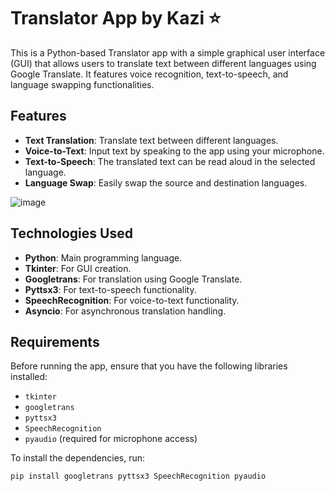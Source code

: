 # Translator App by Kazi ⭐

This is a Python-based Translator app with a simple graphical user interface (GUI) that allows users to translate text between different languages using Google Translate. It features voice recognition, text-to-speech, and language swapping functionalities.

## Features

- **Text Translation**: Translate text between different languages.
- **Voice-to-Text**: Input text by speaking to the app using your microphone.
- **Text-to-Speech**: The translated text can be read aloud in the selected language.
- **Language Swap**: Easily swap the source and destination languages.

![image](https://github.com/user-attachments/assets/39a32304-70e1-4253-8270-7195a4a0833c)


## Technologies Used

- **Python**: Main programming language.
- **Tkinter**: For GUI creation.
- **Googletrans**: For translation using Google Translate.
- **Pyttsx3**: For text-to-speech functionality.
- **SpeechRecognition**: For voice-to-text functionality.
- **Asyncio**: For asynchronous translation handling.

## Requirements

Before running the app, ensure that you have the following libraries installed:

- `tkinter`
- `googletrans`
- `pyttsx3`
- `SpeechRecognition`
- `pyaudio` (required for microphone access)

To install the dependencies, run:

```bash
pip install googletrans pyttsx3 SpeechRecognition pyaudio
